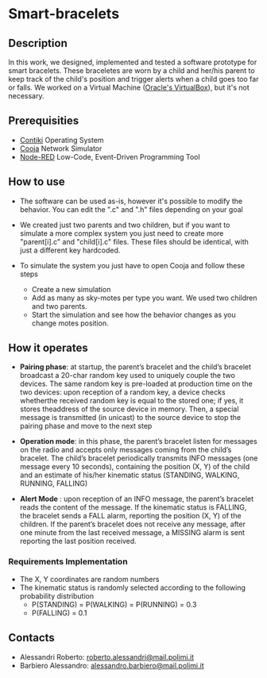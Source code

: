 # Smart-bracelets

## Description

In this work, we designed, implemented and tested a software prototype for smart bracelets. These braceletes are worn by a child and her/his parent to keep track of the child's position and trigger alerts when a child goes too far or falls. We worked on a Virtual Machine ([Oracle's VirtualBox](https://www.virtualbox.org/)), but it's not necessary.

## Prerequisities

* [Contiki](http://www.contiki-os.org/) Operating System
* [Cooja](https://github.com/contiki-os/contiki/wiki/An-Introduction-to-Cooja) Network Simulator
* [Node-RED](https://nodered.org/) Low-Code, Event-Driven Programming Tool 

## How to use

* The software can be used as-is, however it's possible to modify the behavior. You can edit the ".c" and ".h" files depending on your goal
* We created just two parents and two children, but if you want to simulate a more complex system you just need to create more "parent[i].c" and "child[i].c" files. These files should be identical, with just a different key hardcoded.

* To simulate the system you just have to open Cooja and follow these steps
   * Create a new simulation
   * Add as many as sky-motes per type you want. We used two children and two parents.
   * Start the simulation and see how the behavior changes as you change motes position.

## How it operates

* **Pairing phase**: at startup, the parent’s bracelet and the child’s bracelet broadcast a 20-char random key used to uniquely couple the two devices. The same random key is pre-loaded at production time on the two devices: upon reception of a random key, a device checks whetherthe received random key is equal to the stored one; if yes, it stores theaddress of the source device in memory. Then, a special message is transmitted (in unicast) to the source device to stop the pairing phase and move to the next step

* **Operation mode**: in this phase, the parent’s bracelet listen for messages on the radio and accepts only messages coming from the child’s bracelet. The child’s bracelet periodically transmits INFO messages (one message every 10 seconds), containing the position (X, Y) of the child and an estimate of his/her kinematic status (STANDING, WALKING, RUNNING, FALLING)

* **Alert Mode** : upon reception of an INFO message, the parent’s bracelet reads the content of the message. If the kinematic status is FALLING, the bracelet sends a FALL alarm, reporting the position (X, Y) of the children. If the parent’s bracelet does not receive any message, after one minute from the last received message, a MISSING alarm is sent reporting the last position received.

### Requirements Implementation

* The X, Y coordinates are random numbers
* The kinematic status is randomly selected according to the following probability distribution 
   * P(STANDING) = P(WALKING) = P(RUNNING) = 0.3
   * P(FALLING) = 0.1

## Contacts

* Alessandri Roberto: roberto.alessandri@mail.polimi.it
* Barbiero Alessandro: alessandro.barbiero@mail.polimi.it
